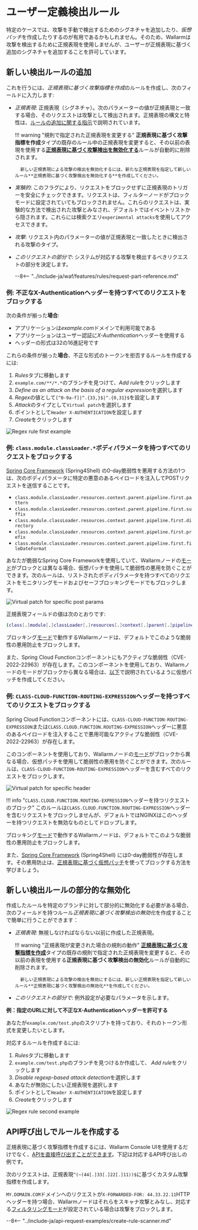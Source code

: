 [link-regex]:       https://github.com/yandex/pire

[img-regex-example1]:       ../../images/user-guides/rules/regex-rule-1.png
[img-regex-example2]:       ../../images/user-guides/rules/regex-rule-2.png
[img-regex-id]:             ../../images/user-guides/rules/regex-id.png

# ユーザー定義検出ルール

特定のケースでは、攻撃を手動で検出するためのシグネチャを追加したり、*仮想パッチ*を作成したりするのが有用であるかもしれません。そのため、Wallarmは攻撃を検出するために正規表現を使用しませんが、ユーザーが正規表現に基づく追加のシグネチャを追加することを許可しています。

## 新しい検出ルールの追加

これを行うには、*正規表現に基づく攻撃指標を作成*のルールを作成し、次のフィールドに入力します:

* *正規表現*: 正規表現（シグネチャ）。次のパラメーターの値が正規表現と一致する場合、そのリクエストは攻撃として検出されます。正規表現の構文と特性は、[ルールの追加に関する指示](add-rule.md#condition-type-regex)で説明されています。

    !!! warning "規則で指定された正規表現を変更する"
        **正規表現に基づく攻撃指標を作成**タイプの既存のルール中の正規表現を変更すると、その以前の表現を使用する[**正規表現に基づく攻撃検出を無効化する**](#partial-disabling-of-a-new-detection-rule)ルールが自動的に削除されます。

        新しい正規表現による攻撃の検出を無効化するには、新たな正規表現を指定して新しいルール**正規表現に基づく攻撃検出を無効化する**を作成してください。

* *実験的*: このフラグにより、リクエストをブロックせずに正規表現のトリガーを安全にチェックできます。リクエストは、フィルターノードがブロックモードに設定されていてもブロックされません。これらのリクエストは、実験的な方法で検出された攻撃とみなされ、デフォルトではイベントリストから隠されます。これらには検索クエリ`experimental attacks`を使用してアクセスできます。

* *攻撃*: リクエスト内のパラメーターの値が正規表現と一致したときに検出される攻撃のタイプ。

* *このリクエストの部分で*: システムが対応する攻撃を検出するべきリクエストの部分を決定します。

    --8<-- "../include-ja/waf/features/rules/request-part-reference.md"

### 例: 不正なX-Authenticationヘッダーを持つすべてのリクエストをブロックする

次の条件が揃った**場合**:

* アプリケーションは*example.com*ドメインで利用可能である
* アプリケーションはユーザー認証に*X-Authentication*ヘッダーを使用する
* ヘッダーの形式は32の16進記号です

これらの条件が揃った**場合**、不正な形式のトークンを拒否するルールを作成するには:

1. *Rules*タブに移動します
2. `example.com/**/*.*`のブランチを見つけて、*Add rule*をクリックします
3. *Define as an attack on the basis of a regular expression*を選択します
4. *Regex*の値として`[^0-9a-f]|^.{33,}$|^.{0,31}$`を設定します
5. *Attack*のタイプとして`Virtual patch`を選択します
6. ポイントとして`Header X-AUTHENTICATION`を設定します
7. *Create*をクリックします

![Regex rule first example][img-regex-example1]

### 例: `class.module.classLoader.*`ボディパラメータを持つすべてのリクエストをブロックする

[Spring Core Framework](https://docs.spring.io/spring-framework/docs/3.2.x/spring-framework-reference/html/overview.html) (Spring4Shell) の0-day脆弱性を悪用する方法の1つは、次のボディパラメータに特定の悪意のあるペイロードを注入してPOSTリクエストを送信することです。

* `class.module.classLoader.resources.context.parent.pipeline.first.pattern`
* `class.module.classLoader.resources.context.parent.pipeline.first.suffix`
* `class.module.classLoader.resources.context.parent.pipeline.first.directory`
* `class.module.classLoader.resources.context.parent.pipeline.first.prefix`
* `class.module.classLoader.resources.context.parent.pipeline.first.fileDateFormat`

あなたが脆弱なSpring Core Frameworkを使用していて、Wallarmノードの[モード](../../admin-en/configure-wallarm-mode.md#available-filtration-modes)がブロックとは異なる場合、仮想パッチを使用して脆弱性の悪用を防ぐことができます。次のルールは、リストされたボディパラメータを持つすべてのリクエストをモニタリングモードおよびセーフブロッキングモードでもブロックします。

![Virtual patch for specific post params](../../images/user-guides/rules/regexp-rule-post-params-spring.png)

正規表現フィールドの値は次のとおりです:

```bash
(class[.]module[.]classLoader[.]resources[.]context[.]parent[.]pipeline[.]first[.])(pattern|suffix|directory|prefix|fileDateFormat)
```

ブロッキング[モード](../../admin-en/configure-wallarm-mode.md#available-filtration-modes)で動作するWallarmノードは、デフォルトでこのような脆弱性の悪用防止をブロックします。

また、Spring Cloud Functionコンポーネントにもアクティブな脆弱性（CVE-2022-22963）が存在します。このコンポーネントを使用しており、Wallarmノードのモードがブロックから異なる場合は、[以下](#example-block-all-requests-with-the-class-cloud-function-routing-expression-header)で説明されているように仮想パッチを作成してください。

### 例: `CLASS-CLOUD-FUNCTION-ROUTING-EXPRESSION`ヘッダーを持つすべてのリクエストをブロックする

Spring Cloud Functionコンポーネントには、`CLASS-CLOUD-FUNCTION-ROUTING-EXPRESSION`または`CLASS.CLOUD.FUNCTION.ROUTING-EXPRESSION`ヘッダーに悪意のあるペイロードを注入することで悪用可能なアクティブな脆弱性（CVE-2022-22963）が存在します。

このコンポーネントを使用しており、Wallarmノードの[モード](../../admin-en/configure-wallarm-mode.md#available-filtration-modes)がブロックから異なる場合、仮想パッチを使用して脆弱性の悪用を防ぐことができます。次のルールは、`CLASS-CLOUD-FUNCTION-ROUTING-EXPRESSION`ヘッダーを含むすべてのリクエストをブロックします。

![Virtual patch for specific header](../../images/user-guides/rules/regexp-rule-header-spring.png)

!!! info "`CLASS.CLOUD.FUNCTION.ROUTING-EXPRESSION`ヘッダーを持つリクエストのブロック"
    このルールは`CLASS.CLOUD.FUNCTION.ROUTING-EXPRESSION`ヘッダーを含むリクエストをブロックしませんが、デフォルトではNGINXはこのヘッダーを持つリクエストを無効なものとしてドロップします。

ブロッキング[モード](../../admin-en/configure-wallarm-mode.md#available-filtration-modes)で動作するWallarmノードは、デフォルトでこのような脆弱性の悪用防止をブロックします。

また、[Spring Core Framework](https://docs.spring.io/spring-framework/docs/3.2.x/spring-framework-reference/html/overview.html) (Spring4Shell) には0-day脆弱性が存在します。その悪用防止は、[正規表現に基づく仮想パッチ](#example-block-all-requests-with-the-class-module-class-loader-body-parameters)を使ってブロックする方法を学びましょう。

## 新しい検出ルールの部分的な無効化

作成したルールを特定のブランチに対して部分的に無効化する必要がある場合、次のフィールドを持つルール*正規表現に基づく攻撃検出の無効化*を作成することで簡単に行うことができます：

- *正規表現*: 無視しなければならない以前に作成した正規表現。

    !!! warning "正規表現が変更された場合の規則の動作"
        [**正規表現に基づく攻撃指標を作成**](#adding-a-new-detection-rule)タイプの既存の規則で指定された正規表現を変更すると、その以前の表現を使用する**正規表現に基づく攻撃検出の無効化**ルールが自動的に削除されます。

        新しい正規表現による攻撃の検出を無効にするには、新しい正規表現を指定して新しいルール**正規表現に基づく攻撃検出の無効化**を作成してください。

- *このリクエストの部分で*: 例外設定が必要なパラメータを示します。

**例：指定のURLに対して不正なX-Authenticationヘッダーを許可する**

あなたが`example.com/test.php`のスクリプトを持っており、それのトークン形式を変更したいとします。

対応するルールを作成するには:

1. *Rules*タブに移動します
1. `example.com/test.php`のブランチを見つけるか作成して、 *Add rule*をクリックします
1. *Disable regexp-based attack detection*を選択します
1. あなたが無効にしたい正規表現を選択します
1. ポイントとして`Header X-AUTHENTICATION`を設定します
1. *Create*をクリックします

![Regex rule second example][img-regex-example2]

## API呼び出しでルールを作成する

正規表現に基づく攻撃指標を作成するには、Wallarm Console UIを使用するだけでなく、[APIを直接呼び出すことができます](../../api/overview.md)。下記は対応するAPI呼び出しの例です。

次のリクエストは、正規表現`^(~(44[.]33[.]22[.]11))$`に基づくカスタム攻撃指標を作成します。

`MY.DOMAIN.COM`ドメインへのリクエストが`X-FORWARDED-FOR: 44.33.22.11`HTTPヘッダーを持つ場合、Wallarmノードはそれらをスキャナ攻撃とみなし、対応する[フィルタリングモード](../../admin-en/configure-wallarm-mode.md)が設定されている場合は攻撃をブロックします。

--8<-- "../include-ja/api-request-examples/create-rule-scanner.md"